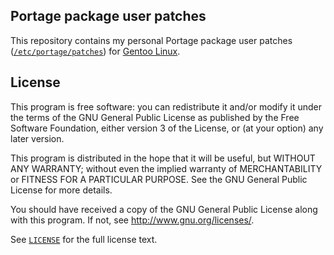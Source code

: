 ## Portage package user patches

This repository contains my personal Portage package user patches
([`/etc/portage/patches`][portage-user-patches]) for [Gentoo Linux][gentoo].

## License

This program is free software: you can redistribute it and/or modify
it under the terms of the GNU General Public License as published by
the Free Software Foundation, either version 3 of the License, or
(at your option) any later version.

This program is distributed in the hope that it will be useful,
but WITHOUT ANY WARRANTY; without even the implied warranty of
MERCHANTABILITY or FITNESS FOR A PARTICULAR PURPOSE.  See the
GNU General Public License for more details.

You should have received a copy of the GNU General Public License
along with this program.  If not, see <http://www.gnu.org/licenses/>.

See [`LICENSE`](/LICENSE) for the full license text.

[portage-user-patches]: https://wiki.gentoo.org/wiki//etc/portage/patches
[gentoo]: https://www.gentoo.org
